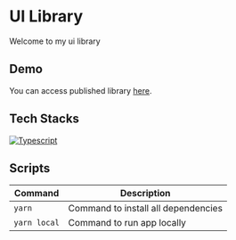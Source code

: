 # UI Library

Welcome to my ui library 

## Demo

You can access published library [here](https://www.npmjs.com/~lintangnfs).

## Tech Stacks

[![Typescript][Ts]][Ts-url]

## Scripts

| Command      | Description                         |
| ------------ | ----------------------------------- |
| `yarn`       | Command to install all dependencies |
| `yarn local` | Command to run app locally          |

<!-- MARKDOWN LINKS & IMAGES -->
<!-- https://www.markdownguide.org/basic-syntax/#reference-style-links -->

[Docker-img]: https://img.shields.io/badge/Docker-%230077B5.svg?&style=for-the-badge&logo=docker&logoColor=white
[Docker-url]: https://www.docker.com/
[Next.js]: https://img.shields.io/badge/Next%20JS-000000?style=for-the-badge&logo=next.js&logoColor=white
[Next-url]: https://nextjs.org/
[React-query]: https://img.shields.io/badge/React%20Query-873E23?style=for-the-badge&logo=react-query&logoColor=white
[React-query-url]: https://tanstack.com/query/v3/
[CoinGecko]: https://img.shields.io/badge/Coingecko%20Api-3CB371?style=for-the-badge&logo=coingecko&logoColor=white
[CoinGecko-url]: https://www.coingecko.com/en/api/documentation
[Socket]: https://img.shields.io/badge/Websocket-4682B4?style=for-the-badge&logo=socket&logoColor=white
[Socket-url]: https://www.npmjs.com/package/react-use-websocket
[Ts]: https://img.shields.io/badge/Typescript-000000?style=for-the-badge&logo=typescript&logoColor=yellow
[Ts-url]: https://www.typescriptlang.org/
